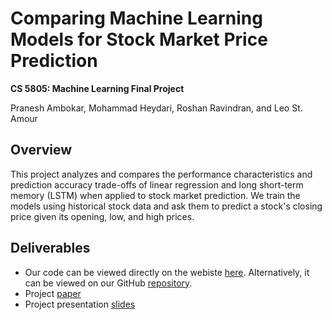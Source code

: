 # Comparing Machine Learning Models for Stock Market Price Prediction

**CS 5805: Machine Learning Final Project**

Pranesh Ambokar, Mohammad Heydari, Roshan Ravindran, and Leo St. Amour

## Overview

This project analyzes and compares the performance characteristics and prediction accuracy trade-offs of linear regression and long short-term memory (LSTM) when applied to stock market prediction.
We train the models using historical stock data and ask them to predict a stock's closing price given its opening, low, and high prices.

## Deliverables

- Our code can be viewed directly on the webiste [here](project). 
Alternatively, it can be viewed on our GitHub [repository](https://github.com/1stl0ve/cs5805-project).
- Project <a href="/files/cs5805-final-report.pdf">paper</a>
- Project presentation <a href="/files/cs5805-presentation-slides.pdf">slides</a>

